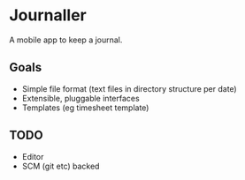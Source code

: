 # Journaller

A mobile app to keep a journal.

## Goals

- Simple file format (text files in directory structure per date)
- Extensible, pluggable interfaces
- Templates (eg timesheet template)

## TODO

- Editor
- SCM (git etc) backed

